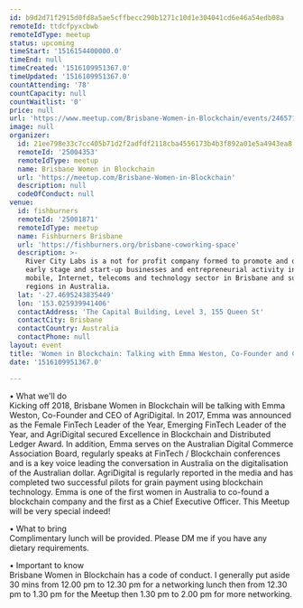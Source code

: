 ```yaml
---
id: b9d2d71f2915d0fd8a5ae5cffbecc290b1271c10d1e304041cd6e46a54edb08a
remoteId: ttdcfpyxcbwb
remoteIdType: meetup
status: upcoming
timeStart: '1516154400000.0'
timeEnd: null
timeCreated: '1516109951367.0'
timeUpdated: '1516109951367.0'
countAttending: '78'
countCapacity: null
countWaitlist: '0'
price: null
url: 'https://www.meetup.com/Brisbane-Women-in-Blockchain/events/246571862/'
image: null
organizer:
  id: 21ee798e33c7cc405b71d2f2adfdf2118cba4556173b4b3f892a01e5a4943ea8
  remoteId: '25004353'
  remoteIdType: meetup
  name: Brisbane Women in Blockchain
  url: 'https://meetup.com/Brisbane-Women-in-Blockchain'
  description: null
  codeOfConduct: null
venue:
  id: fishburners
  remoteId: '25001871'
  remoteIdType: meetup
  name: Fishburners Brisbane
  url: 'https://fishburners.org/brisbane-coworking-space'
  description: >-
    River City Labs is a not for profit company formed to promote and develop
    early stage and start-up businesses and entrepreneurial activity in the
    mobile, Internet, telecoms and technology sector in Brisbane and surrounding
    regions in Australia.
  lat: '-27.4695243835449'
  lon: '153.025939941406'
  contactAddress: 'The Capital Building, Level 3, 155 Queen St'
  contactCity: Brisbane
  contactCountry: Australia
  contactPhone: null
layout: event
title: 'Women in Blockchain: Talking with Emma Weston, Co-Founder and CEO, AgriDigital'
date: '1516109951367.0'

---
```

<p>• What we'll do<br/>Kicking off 2018, Brisbane Women in Blockchain will be talking with Emma Weston, Co-Founder and CEO of AgriDigital. In 2017, Emma was announced as the Female FinTech Leader of the Year, Emerging FinTech Leader of the Year, and AgriDigital secured Excellence in Blockchain and Distributed Ledger Award. In addition, Emma serves on the Australian Digital Commerce Association Board, regularly speaks at FinTech / Blockchain conferences and is a key voice leading the conversation in Australia on the digitalisation of the Australian dollar. AgriDigital is regularly reported in the media and has completed two successful pilots for grain payment using blockchain technology. Emma is one of the first women in Australia to co-found a blockchain company and the first as a Chief Executive Officer. This Meetup will be very special indeed!</p> <p>• What to bring<br/>Complimentary lunch will be provided. Please DM me if you have any dietary requirements.</p> <p>• Important to know<br/>Brisbane Women in Blockchain has a code of conduct. I generally put aside 30 mins from 12.00 pm to 12.30 pm for a networking lunch then from 12.30 pm to 1.30 pm for the Meetup then 1.30 pm to 2.00 pm for more networking.</p> 
